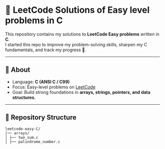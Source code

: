 # 🚀 LeetCode  Solutions of Easy level problems in C

This repository contains my solutions to **LeetCode Easy problems** written in **C**.  
I started this repo to improve my problem-solving skills, sharpen my C fundamentals, and track my progress 🚀.

---

## 📌 About
- Language: **C (ANSI C / C99)**
- Focus: Easy-level problems on [LeetCode](https://leetcode.com/)
- Goal: Build strong foundations in **arrays, strings, pointers, and data structures**.

---

## 📂 Repository Structure


```
leetcode-easy-C/
│── arrays/
│ ├── two_sum.c
│ ├── palindrome_number.c


```
